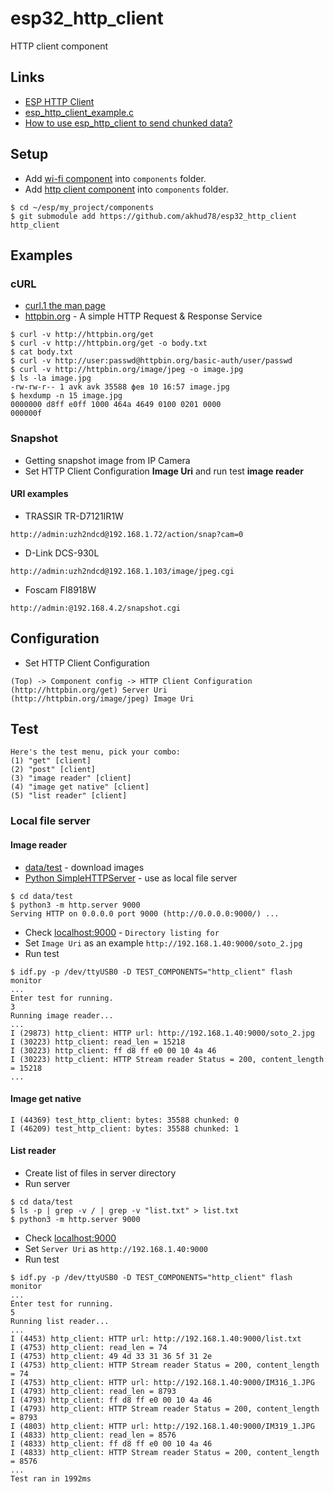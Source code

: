 # esp32_http_client
HTTP client component

## Links

- [ESP HTTP Client](https://docs.espressif.com/projects/esp-idf/en/v5.1.1/esp32s3/api-reference/protocols/esp_http_client.html)
- [esp_http_client_example.c](https://github.com/espressif/esp-idf/blob/v5.1.1/examples/protocols/esp_http_client/main/esp_http_client_example.c)
- [How to use esp_http_client to send chunked data?](https://docs.espressif.com/projects/esp-faq/en/latest/software-framework/protocols/http.html#how-to-use-esp-http-client-to-send-chunked-data)


## Setup
- Add [wi-fi component](https://github.com/akhud78/esp32_wifi) into `components` folder.
- Add [http client component](https://github.com/akhud78/esp32_http_client) into `components` folder.
```
$ cd ~/esp/my_project/components
$ git submodule add https://github.com/akhud78/esp32_http_client http_client
```

## Examples
### cURL 
- [curl.1 the man page](https://curl.se/docs/manpage.html)
- [httpbin.org](http://httpbin.org/) - A simple HTTP Request & Response Service
```
$ curl -v http://httpbin.org/get
$ curl -v http://httpbin.org/get -o body.txt
$ cat body.txt
$ curl -v http://user:passwd@httpbin.org/basic-auth/user/passwd
$ curl -v http://httpbin.org/image/jpeg -o image.jpg
$ ls -la image.jpg 
-rw-rw-r-- 1 avk avk 35588 фев 10 16:57 image.jpg
$ hexdump -n 15 image.jpg 
0000000 d8ff e0ff 1000 464a 4649 0100 0201 0000
000000f
```

### Snapshot
- Getting snapshot image from IP Camera
- Set HTTP Client Configuration **Image Uri** and run test **image reader**
#### URI examples
- TRASSIR TR-D7121IR1W
```
http://admin:uzh2ndcd@192.168.1.72/action/snap?cam=0
```
- D-Link DCS-930L
```
http://admin:uzh2ndcd@192.168.1.103/image/jpeg.cgi
```
- Foscam FI8918W
```
http://admin:@192.168.4.2/snapshot.cgi
```
## Configuration


- Set HTTP Client Configuration
```
(Top) -> Component config -> HTTP Client Configuration
(http://httpbin.org/get) Server Uri
(http://httpbin.org/image/jpeg) Image Uri
```

## Test

```
Here's the test menu, pick your combo:
(1)	"get" [client]
(2)	"post" [client]
(3)	"image reader" [client]
(4)	"image get native" [client]
(5)	"list reader" [client]
```
### Local file server
#### Image reader
- [data/test](https://github.com/akhud78/esp32_face/tree/main/data/test) - download images
- [Python SimpleHTTPServer](https://www.digitalocean.com/community/tutorials/python-simplehttpserver-http-server) - use as local file server

```
$ cd data/test
$ python3 -m http.server 9000
Serving HTTP on 0.0.0.0 port 9000 (http://0.0.0.0:9000/) ...
```
- Check [localhost:9000](http://localhost:9000/) - `Directory listing for`
- Set `Image Uri` as an example `http://192.168.1.40:9000/soto_2.jpg`
- Run test
```
$ idf.py -p /dev/ttyUSB0 -D TEST_COMPONENTS="http_client" flash monitor
...
Enter test for running.
3
Running image reader...
...
I (29873) http_client: HTTP url: http://192.168.1.40:9000/soto_2.jpg 
I (30223) http_client: read_len = 15218
I (30223) http_client: ff d8 ff e0 00 10 4a 46 
I (30223) http_client: HTTP Stream reader Status = 200, content_length = 15218
...
```
#### Image get native
```
I (44369) test_http_client: bytes: 35588 chunked: 0
I (46209) test_http_client: bytes: 35588 chunked: 1
```

#### List reader
- Create list of files in server directory
- Run server
```
$ cd data/test
$ ls -p | grep -v / | grep -v "list.txt" > list.txt
$ python3 -m http.server 9000
```
- Check [localhost:9000](http://localhost:9000/)
- Set `Server Uri` as `http://192.168.1.40:9000`
- Run test
```
$ idf.py -p /dev/ttyUSB0 -D TEST_COMPONENTS="http_client" flash monitor
...
Enter test for running.
5
Running list reader...
...
I (4453) http_client: HTTP url: http://192.168.1.40:9000/list.txt 
I (4753) http_client: read_len = 74
I (4753) http_client: 49 4d 33 31 36 5f 31 2e 
I (4753) http_client: HTTP Stream reader Status = 200, content_length = 74
I (4753) http_client: HTTP url: http://192.168.1.40:9000/IM316_1.JPG 
I (4793) http_client: read_len = 8793
I (4793) http_client: ff d8 ff e0 00 10 4a 46 
I (4793) http_client: HTTP Stream reader Status = 200, content_length = 8793
I (4803) http_client: HTTP url: http://192.168.1.40:9000/IM319_1.JPG 
I (4833) http_client: read_len = 8576
I (4833) http_client: ff d8 ff e0 00 10 4a 46 
I (4833) http_client: HTTP Stream reader Status = 200, content_length = 8576
...
Test ran in 1992ms
```